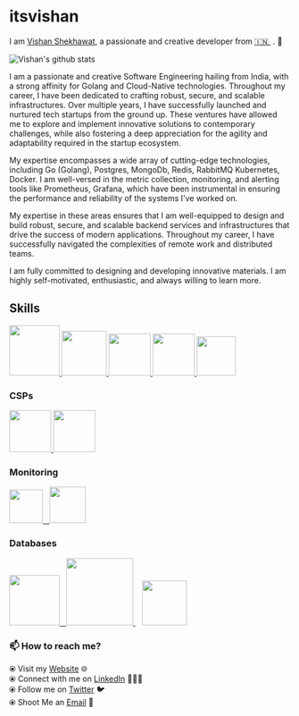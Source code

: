 # itsvishan

I am [Vishan Shekhawat](https://www.vishanshekhawat.com/), a passionate and creative developer from [🇮🇳 ](https://en.wikipedia.org/wiki/India)&nbsp;. 🎯 

![Vishan's github stats](https://github-readme-stats.vercel.app/api?username=vishn001&hide=issues&show_icons=true&theme=onedark)

I am a passionate and creative Software Engineering hailing from India, with a strong affinity for Golang and Cloud-Native technologies. Throughout my career, I have been dedicated to crafting robust, secure, and scalable infrastructures. Over multiple years, I have successfully launched and nurtured tech startups from the ground up. These ventures have allowed me to explore and implement innovative solutions to contemporary challenges, while also fostering a deep appreciation for the agility and adaptability required in the startup ecosystem. 

My expertise encompasses a wide array of cutting-edge technologies, including Go (Golang), Postgres, MongoDb, Redis, RabbitMQ Kubernetes, Docker. I am well-versed in the metric collection, monitoring, and alerting tools like Prometheus, Grafana, which have been instrumental in ensuring the performance and reliability of the systems I've worked on. 

My expertise in these areas ensures that I am well-equipped to design and build robust, secure, and scalable backend services and infrastructures that drive the success of modern applications. Throughout my career, I have successfully navigated the complexities of remote work and distributed teams.

I am fully committed to designing and developing innovative materials. I am highly self-motivated, enthusiastic, and always willing to learn more.

## Skills

<p float="left">
  <a href="https://golang.org/" target="_blank" >
    <img src="https://raw.githubusercontent.com/vishn001/itsvishan/master/assets/golang.gif"  height="90" />
  </a>
  <a href="https://www.docker.com/" target="_blank" >
    <img src="https://raw.githubusercontent.com/vishn001/itsvishan/master/assets/docker.gif"  height="80" /> 
  </a>
  <a href="https://kubernetes.io/" target="_blank" >
    <img src="https://raw.githubusercontent.com/vishn001/itsvishan/master/assets/k8s.gif"  height="75" />
  </a>
  <a href="https://grpc.io/" target="_blank" >
    <img src="https://raw.githubusercontent.com/vishn001/itsvishan/master/assets/grpc.gif"  height="75" />
  </a>
  <a href="https://www.w3.org/wiki/The_web_standards_model_-_HTML_CSS_and_JavaScript" target="_blank" >
    <img src="https://raw.githubusercontent.com/vishn001/itsvishan/master/assets/html-css-js.png" height="70" />
  </a>
 </p>
  
### CSPs
  
 <p float="left">
  <a href="https://bit.ly/2W7a91W" target="_blank" >
    <img src="https://raw.githubusercontent.com/vishn001/itsvishan/master/assets/do.gif"  height="75" />
  </a> 
  <a href="https://aws.amazon.com/" target="_blank" >
    <img src="https://raw.githubusercontent.com/vishn001/itsvishan/master/assets/aws.gif"  height="75" />
  </a>
 </p>
  
### Monitoring
  
 <p float="left">
  <a href="https://grafana.com/" target="_blank" >
    <img src="https://raw.githubusercontent.com/vishn001/itsvishan/master/assets/grafana.gif" height="60" />&nbsp;&nbsp;
  </a>
  <a href="https://prometheus.io/" target="_blank" >
    <img src="https://raw.githubusercontent.com/vishn001/itsvishan/master/assets/prometheus.gif" height="65" />
  </a>
</p>

### Databases
  
 <p float="left">
  <a href="https://www.postgresql.org/" target="_blank" >
    <img src="https://raw.githubusercontent.com/vishn001/itsvishan/master/assets/postgresql.gif" height="90" />&nbsp;&nbsp;
  </a>
  <a href="https://www.timescale.com/" target="_blank" >
    <img src="https://raw.githubusercontent.com/vishn001/itsvishan/master/assets/tsdb.gif" width="120" />
  </a>&nbsp;&nbsp;
  <a href="https://www.mongodb.com/" target="_blank" >
    <img src="https://raw.githubusercontent.com/vishn001/itsvishan/master/assets/mongo.gif" height="80" />
  </a>
</p>

### 📫 How to reach me? 

  ⦿ Visit my [Website](https://www.vishanshekhawat.com) 🌐 <br>
  ⦿ Connect with me on [LinkedIn](https://www.linkedin.com/in/vishanshekhawat/) 👨🏻‍💻 <br>
  ⦿ Follow me on [Twitter](https://twitter.com/VishnuSinghSh12) 🐦 <br>
  ⦿ Shoot Me an [Email](mailto:vishnsingh1995@gmail.com) 💌 <br>